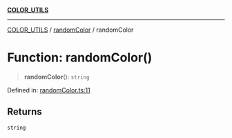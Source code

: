 [**COLOR_UTILS**](../../README.md)

***

[COLOR_UTILS](../../README.md) / [randomColor](../README.md) / randomColor

# Function: randomColor()

> **randomColor**(): `string`

Defined in: [randomColor.ts:11](https://github.com/dailker/everyutil/blob/26e2bb73429918cf0d08899e9efd90b82a42c92e/src/color/randomColor.ts#L11)

## Returns

`string`
